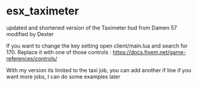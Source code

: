 # esx_taximeter
updated and shortened version of the Taximeter hud from Damen 57 modified by Dexter

If you want to change the key setting open client/main.lua and search for 170.
Replace it with one of those controls : https://docs.fivem.net/game-references/controls/

With my version its limited to the taxi job, you can add another if line if you want more jobs, I can do some examples later
